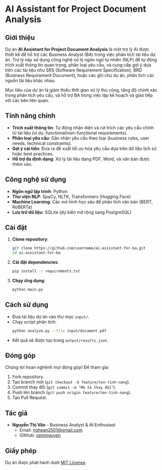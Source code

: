 # AI Assistant for Project Document Analysis

## Giới thiệu
Dự án **AI Assistant for Project Document Analysis** là một trợ lý AI được thiết kế để hỗ trợ các Business Analyst (BA) trong việc phân tích tài liệu dự án. Trợ lý này sử dụng công nghệ xử lý ngôn ngữ tự nhiên (NLP) để tự động trích xuất thông tin quan trọng, phân loại yêu cầu, và cung cấp gợi ý dựa trên các tài liệu như SRS (Software Requirement Specification), BRD (Business Requirement Document), hoặc các ghi chú dự án, phân tích các nguồn tài liệu khác nhau.

Mục tiêu của dự án là giảm thiểu thời gian xử lý thủ công, tăng độ chính xác trong phân tích yêu cầu, và hỗ trợ BA trong việc lập kế hoạch và giao tiếp với các bên liên quan.

## Tính năng chính
- **Trích xuất thông tin**: Tự động nhận diện và rút trích các yêu cầu chính từ tài liệu (ví dụ: functional/non-functional requirements).
- **Phân loại yêu cầu**: Gắn nhãn yêu cầu theo loại (business rules, user needs, technical constraints).
- **Gợi ý cải tiến**: Đưa ra đề xuất tối ưu hóa yêu cầu dựa trên dữ liệu lịch sử hoặc best practices.
- **Hỗ trợ đa định dạng**: Xử lý tài liệu dạng PDF, Word, và văn bản được thêm vào.

## Công nghệ sử dụng
- **Ngôn ngữ lập trình**: Python
- **Thư viện NLP**: SpaCy, NLTK, Transformers (Hugging Face)
- **Machine Learning**: Các mô hình học sâu để phân tích văn bản (BERT, RoBERTa)
- **Lưu trữ dữ liệu**: SQLite (dự kiến mở rộng sang PostgreSQL)

## Cài đặt
1. **Clone repository**:
   ```bash
   git clone https://github.com/username/ai-assistant-for-ba.git
   cd ai-assistant-for-ba
   ```
2. **Cài đặt dependencies**:
   ```bash
   pip install -r requirements.txt
   ```
3. **Chạy ứng dụng**:
   ```bash
   python main.py
   ```

## Cách sử dụng
- Đưa tài liệu dự án vào thư mục `input/`.
- Chạy script phân tích:
  ```bash
  python analyze.py --file input/document.pdf
  ```
- Kết quả sẽ được lưu trong `output/results.json`.

## Đóng góp
Chúng tôi hoan nghênh mọi đóng góp! Để tham gia:
1. Fork repository.
2. Tạo branch mới (`git checkout -b feature/ten-tinh-nang`).
3. Commit thay đổi (`git commit -m "Mô tả thay đổi"`).
4. Push lên branch (`git push origin feature/ten-tinh-nang`).
5. Tạo Pull Request.

## Tác giả
- **Nguyễn Thị Vân** - Business Analyst & AI Enthusiast  
  - Email: [nghean2501@gmail.com](mailto:nghean2501@gmail.com)  
  - GitHub: [vannnguyen](https://github.com/vannnguyen)

## Giấy phép
Dự án được phát hành dưới [MIT License](LICENSE).